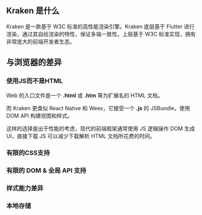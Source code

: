 ## Kraken 是什么

Kraken 是一款基于 W3C 标准的高性能渲染引擎。Kraken 底层基于 Flutter 进行渲染，通过其自绘渲染的特性，保证多端一致性。上层基于 W3C 标准实现，拥有非常庞大的前端开发者生态。


## 与浏览器的差异

### 使用JS而不是HTML

Web 的入口文件是一个 **.html** 或 **.htm** 等为扩展名的 HTML 文档。

而 Kraken 更类似 React Native 和 Weex，它接受一个 **.js** 的 JSBundle，使用 DOM API 构建视图和样式。

这样的选择是出于性能的考虑，现代的前端框架通常使用 JS 逻辑操作 DOM 生成 UI，直接下载 JS 可以减少下载解析 HTML 文档所花费的时间。

### 有限的CSS支持

### 有限的 DOM & 全局 API 支持

### 样式能力差异

### 本地存储